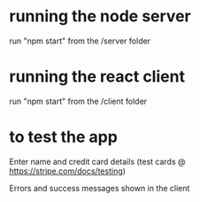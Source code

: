 # running the node server

run "npm start" from the /server folder

# running the react client

run "npm start" from the /client folder

# to test the app

Enter name and credit card details (test cards @ https://stripe.com/docs/testing)

Errors and success messages shown in the client